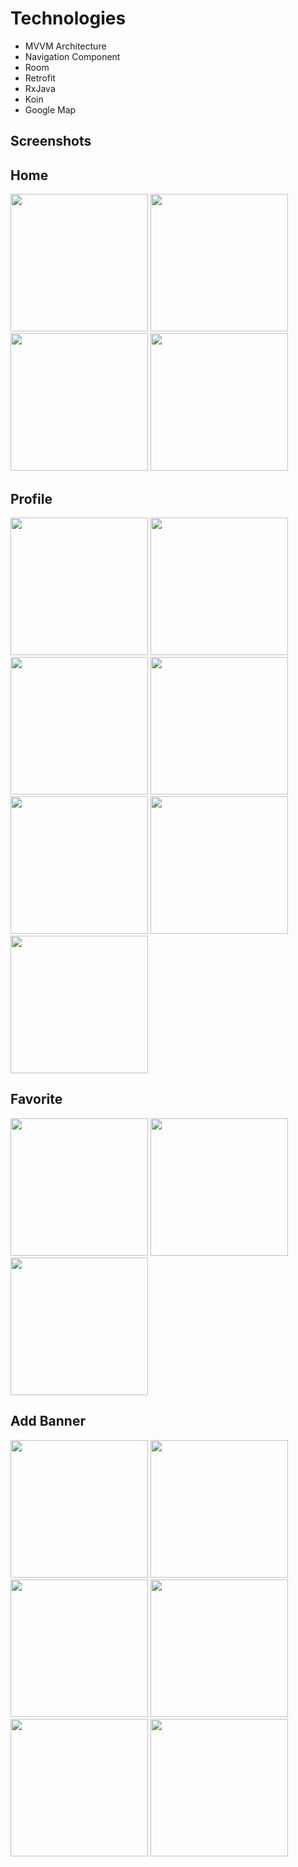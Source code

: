 # Technologies
* MVVM Architecture
* Navigation Component
* Room
* Retrofit
* RxJava
* Koin
* Google Map

## Screenshots
## Home
<img src="https://gitlab.com/saharnajmi/myhome/uploads/fd4643888a836416a98ea2885f975259/1.png" width="220">
<img src="https://gitlab.com/saharnajmi/myhome/uploads/a63600465d117fddbde2c90f40d0fdbe/2.png" width="220">
<img src="https://gitlab.com/saharnajmi/myhome/uploads/ee3f2d359e988bdf44e78a7599cc47f6/3.png" width="220">
<img src="https://gitlab.com/saharnajmi/myhome/uploads/20765befd95726ae4097eefac71692ff/4.png" width="220">

## Profile

<img src="https://gitlab.com/saharnajmi/myhome/uploads/40bd839c08dd49aa6d9532a40709ef72/5.png" width="220">
<img src="https://gitlab.com/saharnajmi/myhome/uploads/1c4e17617a4b241fb87bd523fa4f872f/6.png" width="220">
<img src="https://gitlab.com/saharnajmi/myhome/uploads/6f92d31cbedd22adbc9aa82d73a3fa9d/7.png" width="220">
<img src="https://gitlab.com/saharnajmi/myhome/uploads/9338270d6dd92e1af0edd52c0ffdd384/8.png" width="220">
<img src="https://gitlab.com/saharnajmi/myhome/uploads/94048d1ef8a0bab1230c10d2b186026d/9.png" width="220">
<img src="https://gitlab.com/saharnajmi/myhome/uploads/37370bbf1fd97adcfb788713148ff81f/10.png" width="220">
<img src="https://gitlab.com/saharnajmi/myhome/uploads/94f29ee062931a380584cf0a9563fa5e/11.png" width="220">

## Favorite

<img src="https://gitlab.com/saharnajmi/myhome/uploads/9a0a5efc0fa23720693915159154b48c/12.png" width="220">
<img src="https://gitlab.com/saharnajmi/myhome/uploads/f84942107585b957f1c07a4f01453d44/13.png" width="220">
<img src="https://gitlab.com/saharnajmi/myhome/uploads/e4509b72b76b56152df1702d238128b6/14.png" width="220">

## Add Banner
<img src="https://gitlab.com/saharnajmi/myhome/uploads/0d20f29729123866dfea3356c12ceb04/15.png" width="220">
<img src="https://gitlab.com/saharnajmi/myhome/uploads/06d4ec0debb52f44d84963092b293036/16.png" width="220">
<img src="https://gitlab.com/saharnajmi/myhome/uploads/a7fed694163946201741d5a921b09831/17.png" width="220">
<img src="https://gitlab.com/saharnajmi/myhome/uploads/c1b449cea7b4f453cdacc1879e37559d/18.png" width="220">
<img src="https://gitlab.com/saharnajmi/myhome/uploads/855b408d8c9db00049030228fd9d888b/19.png" width="220">
<img src="https://gitlab.com/saharnajmi/myhome/uploads/9533b8d81d065e7d56c229e82109c6bd/20.png" width="220">

